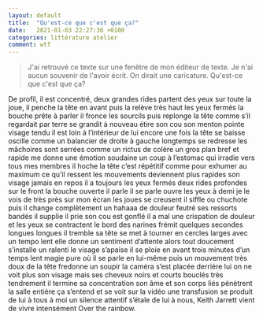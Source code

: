 ```yaml
---
layout: default
title:  "Qu'est-ce que c'est que ça?"
date:   2021-01-03 22:27:36 +0100
categories: littérature atelier
comment: wtf
---
```

> J'ai retrouvé ce texte sur une fenêtre de mon éditeur de texte. Je n'ai aucun souvenir de l'avoir écrit. On dirait une caricature.  Qu'est-ce que c'est que ça?


De profil, il est concentré, deux grandes rides partent des yeux sur toute la joue, il penche la tête en avant puis la relève très haut les yeux fermés la bouche prête à parler il fronce les sourcils puis replonge la tête comme s’il regardait par terre se grandit à nouveau étire son cou son menton pointe visage tendu il est loin à l’intérieur de lui encore une fois la tête se baisse oscille comme un balancier de droite à gauche longtemps se redresse les mâchoires sont serrées comme un rictus de colère un gros plan bref et rapide me donne une émotion soudaine un coup à l’estomac qui irradie vers tous mes membres il hoche la tête c’est répétitif comme pour exhumer au maximum ce qu’il ressent les mouvements deviennent plus rapides son visage jamais en repos il a toujours les yeux fermés deux rides profondes sur le front la bouche ouverte il parle il se parle ouvre les yeux à demi je le vois de très près sur mon écran les joues se creusent il siffle ou chuchote puis il change complètement un hahaaa de douleur feutré ses ressorts bandés il supplie il prie son cou est gonflé il a mal une crispation de douleur et les yeux se contractent le bord des narines frémit quelques secondes longues longues il tremble sa tête se met à tourner en cercles larges avec un tempo lent elle donne un sentiment d’attente alors tout doucement s’installe un ralenti le visage s’apaise il se ploie en avant trois minutes d’un temps lent magie pure où il se parle en lui-même puis un mouvement très doux de la tête fredonne un soupir la caméra s’est placée derrière lui on ne voit plus son visage mais ses cheveux noirs et courts bouclés très tendrement il termine sa concentration son âme et son corps liés pénètrent la salle entière ça s’entend et se voit sur la vidéo une transfusion se produit de lui à tous à moi un silence attentif s’étale de lui à nous, Keith Jarrett vient de vivre intensément Over the rainbow.
